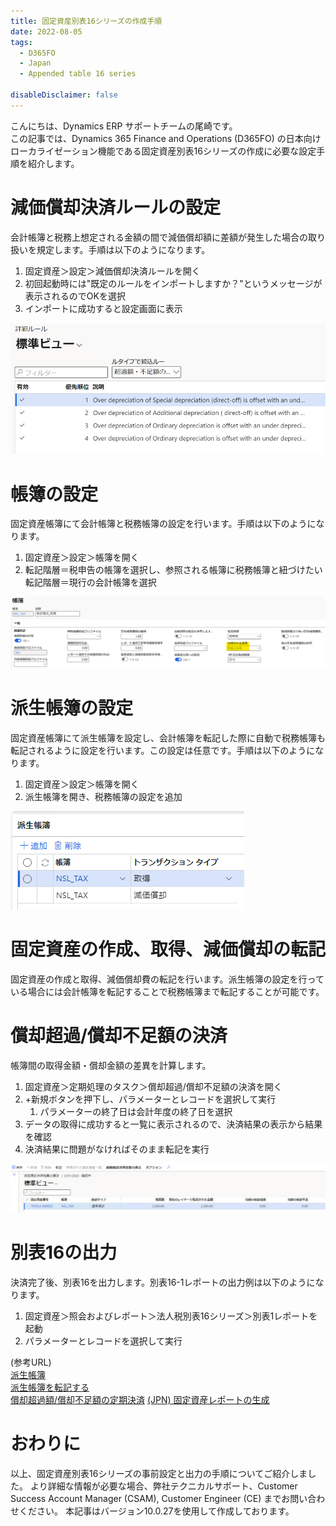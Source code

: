 ```yaml
---
title: 固定資産別表16シリーズの作成手順
date: 2022-08-05
tags:
  - D365FO
  - Japan
  - Appended table 16 series

disableDisclaimer: false
---
```


こんにちは、Dynamics ERP サポートチームの尾崎です。  
この記事では、Dynamics 365 Finance and Operations (D365FO) の日本向けローカライゼーション機能である固定資産別表16シリーズの作成に必要な設定手順を紹介します。  
<!-- more -->

# 減価償却決済ルールの設定

会計帳簿と税務上想定される金額の間で減価償却額に差額が発生した場合の取り扱いを規定します。手順は以下のようになります。
1. 固定資産＞設定＞減価償却決済ルールを開く
2. 初回起動時には"既定のルールをインポートしますか？"というメッセージが表示されるのでOKを選択
3. インポートに成功すると設定画面に表示

![](./create-appended-table16-report/CreateAppendedTable16Report1.png)


# 帳簿の設定

固定資産帳簿にて会計帳簿と税務帳簿の設定を行います。手順は以下のようになります。
1. 固定資産＞設定＞帳簿を開く
2. 転記階層＝税申告の帳簿を選択し、参照される帳簿に税務帳簿と紐づけたい転記階層＝現行の会計帳簿を選択

![](./create-appended-table16-report/CreateAppendedTable16Report2.png)


# 派生帳簿の設定

固定資産帳簿にて派生帳簿を設定し、会計帳簿を転記した際に自動で税務帳簿も転記されるように設定を行います。この設定は任意です。手順は以下のようになります。
1. 固定資産＞設定＞帳簿を開く
2. 派生帳簿を開き、税務帳簿の設定を追加

![](./create-appended-table16-report/CreateAppendedTable16Report3.png)


# 固定資産の作成、取得、減価償却の転記

固定資産の作成と取得、減価償却費の転記を行います。派生帳簿の設定を行っている場合には会計帳簿を転記することで税務帳簿まで転記することが可能です。


# 償却超過/償却不足額の決済
        
帳簿間の取得金額・償却金額の差異を計算します。
1. 固定資産＞定期処理のタスク＞償却超過/償却不足額の決済を開く
2. +新規ボタンを押下し、パラメーターとレコードを選択して実行
   1. パラメーターの終了日は会計年度の終了日を選択
3. データの取得に成功すると一覧に表示されるので、決済結果の表示から結果を確認
4. 決済結果に問題がなければそのまま転記を実行

![](./create-appended-table16-report/CreateAppendedTable16Report4.png)

# 別表16の出力

決済完了後、別表16を出力します。別表16-1レポートの出力例は以下のようになります。
1. 固定資産＞照会およびレポート＞法人税別表16シリーズ＞別表1レポートを起動
2. パラメーターとレコードを選択して実行

(参考URL)  
[派生帳簿](https://docs.microsoft.com/ja-jp/dynamics365/finance/fixed-assets/derived-books)  
[派生帳簿を転記する](https://docs.microsoft.com/ja-jp/dynamics365/finance/fixed-assets/post-derived-value-models)  
[償却超過額/償却不足額の定期決済](https://docs.microsoft.com/ja-jp/dynamics365/finance/localizations/tasks/periodic-settlement-over-under-depreciation)
[(JPN) 固定資産レポートの生成](https://docs.microsoft.com/ja-jp/dynamicsax-2012/appuser-itpro/jpn-generate-fixed-assets-reports)


# おわりに  
以上、固定資産別表16シリーズの事前設定と出力の手順についてご紹介しました。
より詳細な情報が必要な場合、弊社テクニカルサポート、Customer Success Account Manager (CSAM), Customer Engineer (CE) までお問い合わせください。
本記事はバージョン10.0.27を使用して作成しております。
